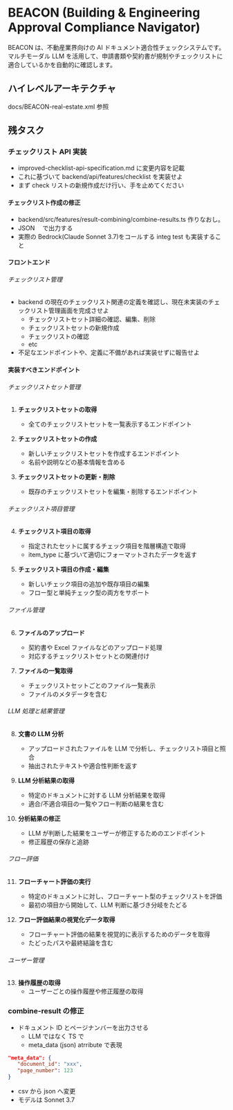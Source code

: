 # BEACON (Building & Engineering Approval Compliance Navigator)

BEACON は、不動産業界向けの AI ドキュメント適合性チェックシステムです。マルチモーダル LLM を活用して、申請書類や契約書が規制やチェックリストに適合しているかを自動的に確認します。

## ハイレベルアーキテクチャ

docs/BEACON-real-estate.xml 参照

## 残タスク

### チェックリスト API 実装

- improved-checklist-api-specification.md に変更内容を記載
- これに基づいて backend/api/features/checklist を実装せよ
- まず check リストの新規作成だけ行い、手を止めてください

#### チェックリスト作成の修正

- backend/src/features/result-combining/combine-results.ts 作りなおし。
- JSON 　で出力する
- 実際の Bedrock(Claude Sonnet 3.7)をコールする integ test も実装すること

#### フロントエンド

###### チェックリスト管理

- backend の現在のチェックリスト関連の定義を確認し、現在未実装のチェックリスト管理画面を完成させよ
  - チェックリストセット詳細の確認、編集、削除
  - チェックリストセットの新規作成
  - チェックリストの確認
  - etc
- 不足なエンドポイントや、定義に不備があれば実装せずに報告せよ

#### 実装すべきエンドポイント

###### チェックリストセット管理

1. **チェックリストセットの取得**

   - 全てのチェックリストセットを一覧表示するエンドポイント

2. **チェックリストセットの作成**

   - 新しいチェックリストセットを作成するエンドポイント
   - 名前や説明などの基本情報を含める

3. **チェックリストセットの更新・削除**
   - 既存のチェックリストセットを編集・削除するエンドポイント

###### チェックリスト項目管理

4. **チェックリスト項目の取得**

   - 指定されたセットに属するチェック項目を階層構造で取得
   - item_type に基づいて適切にフォーマットされたデータを返す

5. **チェックリスト項目の作成・編集**
   - 新しいチェック項目の追加や既存項目の編集
   - フロー型と単純チェック型の両方をサポート

###### ファイル管理

6. **ファイルのアップロード**

   - 契約書や Excel ファイルなどのアップロード処理
   - 対応するチェックリストセットとの関連付け

7. **ファイルの一覧取得**
   - チェックリストセットごとのファイル一覧表示
   - ファイルのメタデータを含む

###### LLM 処理と結果管理

8. **文書の LLM 分析**

   - アップロードされたファイルを LLM で分析し、チェックリスト項目と照合
   - 抽出されたテキストや適合性判断を返す

9. **LLM 分析結果の取得**

   - 特定のドキュメントに対する LLM 分析結果を取得
   - 適合/不適合項目の一覧やフロー判断の結果を含む

10. **分析結果の修正**
    - LLM が判断した結果をユーザーが修正するためのエンドポイント
    - 修正履歴の保存と追跡

###### フロー評価

11. **フローチャート評価の実行**

    - 特定のドキュメントに対し、フローチャート型のチェックリストを評価
    - 最初の項目から開始して、LLM 判断に基づき分岐をたどる

12. **フロー評価結果の視覚化データ取得**
    - フローチャート評価の結果を視覚的に表示するためのデータを取得
    - たどったパスや最終結論を含む

###### ユーザー管理

13. **操作履歴の取得**
    - ユーザーごとの操作履歴や修正履歴の取得

### combine-result の修正

- ドキュメント ID とページナンバーを出力させる
  - LLM ではなく TS で
  - meta_data (json) atrribute で表現

```json
"meta_data": {
   "document_id": "xxx",
   "page_number": 123
}
```

- csv から json へ変更
- モデルは Sonnet 3.7
